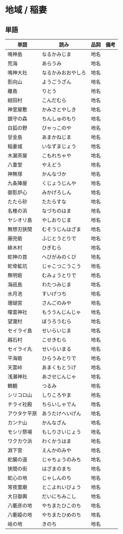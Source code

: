 # 地域 / 稲妻

## 単語

|単語|読み|品詞|備考|
|---|---|---|---|
|鳴神島|なるかみじま|地名||
|荒海|あらうみ|地名||
|鳴神大社|なるかみおおやしろ|地名||
|影向山|ようごうざん|地名||
|離島|りとう|地名||
|紺田村|こんだむら|地名||
|神里屋敷|かみさとやしき|地名||
|鎮守の森|ちんしゅのもり|地名||
|白狐の野|びゃっこのや|地名||
|甘金島|あまかねじま|地名||
|稲妻城|いなずまじょう|地名||
|木漏茶屋|こもれちゃや|地名||
|八重堂|やえどう|地名||
|神無塚|かんなづか|地名||
|九条陣屋|くじょうじんや|地名||
|御影炉心|みかげろしん|地名||
|たたら砂|たたらすな|地名||
|名椎の浜|なづちのはま|地名||
|ヤシオリ島|やしおりじま|地名||
|無想刃狭間|むそうじんはざま|地名||
|藤兜砦|ふじとうとりで|地名||
|緋木村|ひぎむら|地名||
|蛇神の首|へびがみのくび|地名||
|蛇骨鉱坑|じゃこつこうこう|地名||
|無明砦|むみょうとりで|地名||
|海祇島|わたつみじま|地名||
|水月池|すいげつち|地名||
|珊瑚宮|さんごのみや|地名||
|曚雲神社|もううんじんじゃ|地名||
|望瀧村|ぼうろうむら|地名||
|セイライ島|せいらいじま|地名||
|越石村|こせきむら|地名||
|セイライ丸|せいらいまる|地名||
|平海砦|ひらうみとりで|地名||
|天雲峠|あまくもとうげ|地名||
|浅瀬神社|あさせじんじゃ|地名||
|鶴観|つるみ|地名||
|シリコロ山|しりころやま|地名||
|チライ社殿|ちらいしゃでん|地名||
|アウタケ平原|あうたけへいげん|地名||
|カンナ山|かんなざん|地名||
|モシリ祭場|もしりさいじょう|地名||
|ワクカウ浜|わくかうはま|地名||
|淵下宮|えんかのみや|地名||
|蛇腸の道|じゃちょうのみち|地名||
|狭間の街|はざまのまち|地名||
|蛇心の地|じゃしんのち|地名||
|常夜霊廟|とこよれいびょう|地名||
|大日御輿|だいにちみこし|地名||
|八衢彦の地|やちまたひこのち|地名||
|八衢姫の地|やちまたひめのち|地名||
|岐の地|きのち|地名||